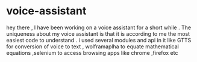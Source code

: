 # voice-assistant
hey there , I have been working on a voice assistant for a short while . The uniqueness about my voice assistant is that it is according to me the most easiest code to understand . i used several modules and api in it like GTTS for conversion of voice to text , wolframaplha to equate mathematical equations ,selenium to access browsing apps like chrome ,firefox etc  
